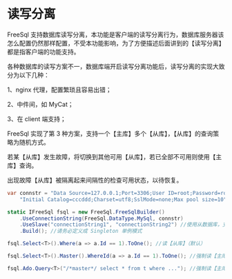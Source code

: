 # 读写分离

FreeSql 支持数据库读写分离，本功能是客户端的读写分离行为，数据库服务器该怎么配置仍然那样配置，不受本功能影响，为了方便描述后面讲到的【读写分离】都是指客户端的功能支持。

各种数据库的读写方案不一，数据库端开启读写分离功能后，读写分离的实现大致分为以下几种：

1、nginx 代理，配置繁琐且容易出错；

2、中件间，如 MyCat；

3、在 client 端支持；

FreeSql 实现了第 3 种方案，支持一个【主库】多个【从库】，【从库】的查询策略为随机方式。

若某【从库】发生故障，将切换到其他可用【从库】，若已全部不可用则使用【主库】查询。

出现故障【从库】被隔离起来间隔性的检查可用状态，以待恢复。

```csharp
var connstr = "Data Source=127.0.0.1;Port=3306;User ID=root;Password=root;" +
    "Initial Catalog=cccddd;Charset=utf8;SslMode=none;Max pool size=10";

static IFreeSql fsql = new FreeSql.FreeSqlBuilder()
    .UseConnectionString(FreeSql.DataType.MySql, connstr)
    .UseSlave("connectionString1", "connectionString2") //使用从数据库，支持多个
    .Build(); //请务必定义成 Singleton 单例模式

fsql.Select<T>().Where(a => a.Id == 1).ToOne(); //读【从库】（默认）

fsql.Select<T>().Master().WhereId(a => a.Id == 1).ToOne(); //强制读【主库】

fsql.Ado.Query<T>("/*master*/ select * from t where ..."); //强制读【主库】
```
